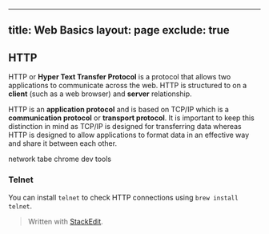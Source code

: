
---
title: Web Basics
layout: page
exclude: true
---
## HTTP
HTTP or **Hyper Text Transfer Protocol** is a protocol that allows two applications to communicate across the web. HTTP is structured to on a **client** (such as a web browser) and **server** relationship.


HTTP is an **application protocol** and is based on TCP/IP which is a **communication protocol** or **transport protocol**. It is important to keep this distinction in mind as TCP/IP is designed for transferring data whereas HTTP is designed to allow applications to format data in an effective way and share it between each other.


network tabe chrome dev tools



### Telnet
You can install `telnet` to check HTTP connections using `brew install telnet`.
> Written with [StackEdit](https://stackedit.io/).
<!--stackedit_data:
eyJoaXN0b3J5IjpbLTQ2OTgwNzI4OCwxNzkxNDg3ODEwLDkzMD
Y3NjQ0NywxNjQwMjc5MTcsLTIxNDQyMDA5MjddfQ==
-->